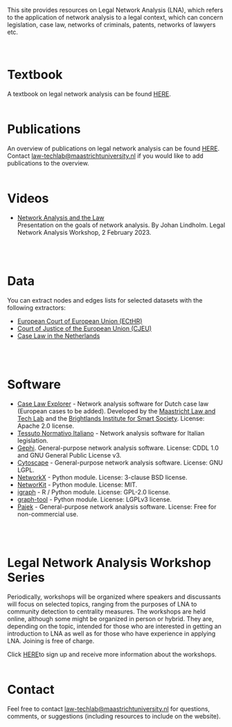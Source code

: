 This site provides resources on Legal Network Analysis (LNA), which refers to the application of network analysis to a legal context, which can concern legislation, case law, networks of criminals, patents, networks of lawyers etc.
<br>
<br>
<br>

# Textbook
A textbook on legal network analysis can be found [HERE](https://maastrichtlawtech.github.io/LegalNetworkAnalysis/Textbook/).
<br>
<br>

# Publications
An overview of publications on legal network analysis can be found [HERE](https://docs.google.com/spreadsheets/d/141XYwo0EK0TrenPnI9q95ZVYRfs3By0W/edit?usp=sharing&ouid=101337972402489378078&rtpof=true&sd=true). Contact law-techlab@maastrichtuniversity.nl if you would like to add publications to the overview.
<br>
<br>

# Videos
* [Network Analysis and the Law](https://play.umu.se/media/t/0_xvu5g1bd)<br>
Presentation on the goals of network analysis. By Johan Lindholm. Legal Network Analysis Workshop, 2 February 2023.
<br>
<br>

# Data
You can extract nodes and edges lists for selected datasets with the following extractors:
* [European Court of European Union (ECtHR)](https://pypi.org/project/echr-extractor/)
* [Court of Justice of the European Union (CJEU)](https://pypi.org/project/cellar-extractor/)
* [Case Law in the Netherlands](https://pypi.org/project/rechtspraak-extractor/)
<br>
<br>

# Software
* [Case Law Explorer](https://www.caselawexplorer.tech/) - Network analysis software for Dutch case law (European cases to be added). Developed by the [Maastricht Law and Tech Lab](https://www.maastrichtuniversity.nl/about-um/faculties/law/research/law-and-tech-lab) and the [Brightlands Institute for Smart Society](https://www.biss-institute.com/). License: Apache 2.0 license.
* [Tessuto Normativo Italiano](https://labs.marcocimolai.xyz/) - Network analysis software for Italian legislation.
* [Gephi](https://gephi.org/). General-purpose network analysis software. License: CDDL 1.0 and GNU General Public License v3.
* [Cytoscape](https://cytoscape.org/) - General-purpose network analysis software. License: GNU LGPL.
* [NetworkX](https://networkx.org/) - Python module. License: 3-clause BSD license.
* [NetworKit](https://networkit.github.io/) - Python module. License: MIT.
* [igraph](https://igraph.org/) - R / Python module. License: GPL-2.0 license.
* [graph-tool](https://graph-tool.skewed.de/) - Python module. License: LGPLv3 license.
* [Pajek](http://mrvar.fdv.uni-lj.si/pajek/) - General-purpose network analysis software. License: Free for non-commercial use.
<br>
<br>

# Legal Network Analysis Workshop Series
Periodically, workshops will be organized where speakers and discussants will focus on selected topics, ranging from the purposes of LNA to community detection to centrality measures. The workshops are held online, although some might be organized in person or hybrid. They are, depending on the topic, intended for those who are interested in getting an introduction to LNA as well as for those who have experience in applying LNA. Joining is free of charge.

Click [HERE](https://c.spotler.com/ct/m5/k1/EJJ7KbjBI1CR6ORcqYgaKOspc-5jsaq35vFth5Lo1pTSWaj2fuxModjZebh8-SW2/tHkiJ7wgyidPhXY)to sign up and receive more information about the workshops.
<br>
<br>

# Contact
Feel free to contact law-techlab@maastrichtuniversity.nl for questions, comments, or suggestions (including resources to include on the website).
